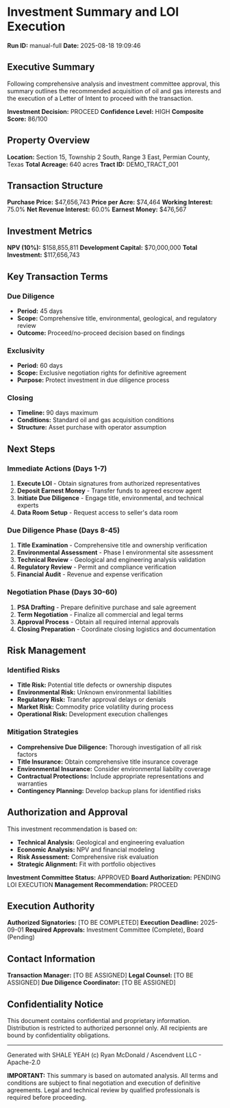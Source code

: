 # Investment Summary and LOI Execution

**Run ID:** manual-full
**Date:** 2025-08-18 19:09:46

## Executive Summary

Following comprehensive analysis and investment committee approval, this summary outlines the recommended acquisition of oil and gas interests and the execution of a Letter of Intent to proceed with the transaction.

**Investment Decision:** PROCEED
**Confidence Level:** HIGH
**Composite Score:** 86/100

## Property Overview

**Location:** Section 15, Township 2 South, Range 3 East, Permian County, Texas
**Total Acreage:** 640 acres
**Tract ID:** DEMO_TRACT_001

## Transaction Structure

**Purchase Price:** $47,656,743
**Price per Acre:** $74,464
**Working Interest:** 75.0%
**Net Revenue Interest:** 60.0%
**Earnest Money:** $476,567

## Investment Metrics

**NPV (10%):** $158,855,811
**Development Capital:** $70,000,000
**Total Investment:** $117,656,743

## Key Transaction Terms

### Due Diligence
- **Period:** 45 days
- **Scope:** Comprehensive title, environmental, geological, and regulatory review
- **Outcome:** Proceed/no-proceed decision based on findings

### Exclusivity
- **Period:** 60 days
- **Scope:** Exclusive negotiation rights for definitive agreement
- **Purpose:** Protect investment in due diligence process

### Closing
- **Timeline:** 90 days maximum
- **Conditions:** Standard oil and gas acquisition conditions
- **Structure:** Asset purchase with operator assumption

## Next Steps

### Immediate Actions (Days 1-7)
1. **Execute LOI** - Obtain signatures from authorized representatives
2. **Deposit Earnest Money** - Transfer funds to agreed escrow agent
3. **Initiate Due Diligence** - Engage title, environmental, and technical experts
4. **Data Room Setup** - Request access to seller's data room

### Due Diligence Phase (Days 8-45)
1. **Title Examination** - Comprehensive title and ownership verification
2. **Environmental Assessment** - Phase I environmental site assessment
3. **Technical Review** - Geological and engineering analysis validation
4. **Regulatory Review** - Permit and compliance verification
5. **Financial Audit** - Revenue and expense verification

### Negotiation Phase (Days 30-60)
1. **PSA Drafting** - Prepare definitive purchase and sale agreement
2. **Term Negotiation** - Finalize all commercial and legal terms
3. **Approval Process** - Obtain all required internal approvals
4. **Closing Preparation** - Coordinate closing logistics and documentation

## Risk Management

### Identified Risks
- **Title Risk:** Potential title defects or ownership disputes
- **Environmental Risk:** Unknown environmental liabilities
- **Regulatory Risk:** Transfer approval delays or denials
- **Market Risk:** Commodity price volatility during process
- **Operational Risk:** Development execution challenges

### Mitigation Strategies
- **Comprehensive Due Diligence:** Thorough investigation of all risk factors
- **Title Insurance:** Obtain comprehensive title insurance coverage
- **Environmental Insurance:** Consider environmental liability coverage
- **Contractual Protections:** Include appropriate representations and warranties
- **Contingency Planning:** Develop backup plans for identified risks

## Authorization and Approval

This investment recommendation is based on:
- **Technical Analysis:** Geological and engineering evaluation
- **Economic Analysis:** NPV and financial modeling
- **Risk Assessment:** Comprehensive risk evaluation
- **Strategic Alignment:** Fit with portfolio objectives

**Investment Committee Status:** APPROVED
**Board Authorization:** PENDING LOI EXECUTION
**Management Recommendation:** PROCEED

## Execution Authority

**Authorized Signatories:** [TO BE COMPLETED]
**Execution Deadline:** 2025-09-01
**Required Approvals:** Investment Committee (Complete), Board (Pending)

## Contact Information

**Transaction Manager:** [TO BE ASSIGNED]
**Legal Counsel:** [TO BE ASSIGNED]
**Due Diligence Coordinator:** [TO BE ASSIGNED]

## Confidentiality Notice

This document contains confidential and proprietary information. Distribution is restricted to authorized personnel only. All recipients are bound by confidentiality obligations.

---

Generated with SHALE YEAH (c) Ryan McDonald / Ascendvent LLC - Apache-2.0

**IMPORTANT:** This summary is based on automated analysis. All terms and conditions are subject to final negotiation and execution of definitive agreements. Legal and technical review by qualified professionals is required before proceeding.
